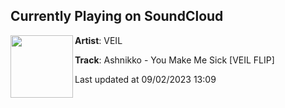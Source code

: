 ## Currently Playing on SoundCloud

[<img align="left" width="100" src="https://i1.sndcdn.com/artworks-eSWDvIauzdbVaKyv-0dSyWQ-t500x500.jpg">](https://soundcloud.com/veilofficialx/ashnikko-you-make-me-sick-veil-flipx)

**Artist**: VEIL 

**Track**: Ashnikko - You Make Me Sick [VEIL FLIP]

Last updated at 09/02/2023 13:09
